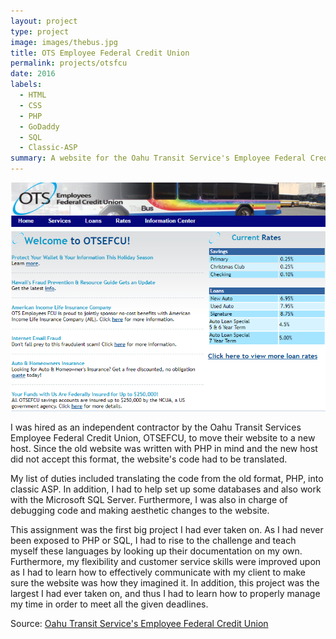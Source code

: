 ```yaml
---
layout: project
type: project
image: images/thebus.jpg
title: OTS Employee Federal Credit Union
permalink: projects/otsfcu 
date: 2016
labels:
  - HTML
  - CSS
  - PHP
  - GoDaddy
  - SQL
  - Classic-ASP
summary: A website for the Oahu Transit Service's Employee Federal Credit Union.
---
```


<div class="ui medium right floated rounded image">
<img src="../images/otsfcu.png">
</div>

I was hired as an independent contractor by the Oahu Transit Services Employee Federal Credit Union, OTSEFCU, to move their website to a new host. Since the old website was written with PHP in mind and the new host did not accept this format, the website's code had to be translated. 

My list of duties included translating the code from the old format, PHP, into classic ASP. In addition, I had to help set up some databases and also work with the Microsoft SQL Server. Furthermore, I was also in charge of debugging code and making aesthetic changes to the website. 

This assignment was the first big project I had ever taken on. As I had never been exposed to PHP or SQL, I had to rise to the challenge and teach myself these languages by looking up their documentation on my own. Furthermore, my flexibility and customer service skills were improved upon as I had to learn how to effectively communicate with my client to make sure the website was how they imagined it. In addition, this project was the largest I had ever taken on, and thus I had to learn how to properly manage my time in order to meet all the given deadlines.

Source: <a href="http://www.otsefcu.org/">Oahu Transit Service's Employee Federal Credit Union</a>
